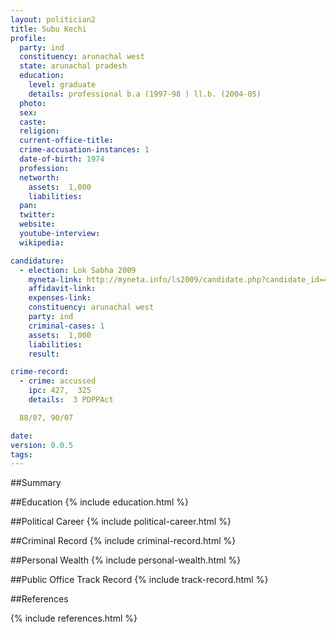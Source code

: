 ```yaml
---
layout: politician2
title: Subu Kechi
profile: 
  party: ind
  constituency: arunachal west
  state: arunachal pradesh
  education: 
    level: graduate
    details: professional b.a (1997-98 ) ll.b. (2004-05)
  photo: 
  sex: 
  caste: 
  religion: 
  current-office-title: 
  crime-accusation-instances: 1
  date-of-birth: 1974
  profession: 
  networth: 
    assets:  1,000
    liabilities: 
  pan: 
  twitter: 
  website: 
  youtube-interview: 
  wikipedia: 

candidature: 
  - election: Lok Sabha 2009
    myneta-link: http://myneta.info/ls2009/candidate.php?candidate_id=467
    affidavit-link: 
    expenses-link: 
    constituency: arunachal west 
    party: ind
    criminal-cases: 1
    assets:  1,000
    liabilities: 
    result:  

crime-record: 
  - crime: accussed
    ipc: 427,  325
    details:  3 PDPPAct

  88/07, 90/07  

date: 
version: 0.0.5
tags: 
---
```

##Summary


##Education
{% include education.html %}


##Political Career
{% include political-career.html %}


##Criminal Record
{% include criminal-record.html %}


##Personal Wealth
{% include personal-wealth.html %}


##Public Office Track Record
{% include track-record.html %}


##References


{% include references.html %}